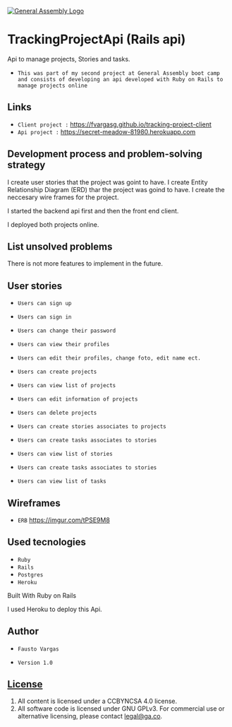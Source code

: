 [![General Assembly Logo](https://camo.githubusercontent.com/1a91b05b8f4d44b5bbfb83abac2b0996d8e26c92/687474703a2f2f692e696d6775722e636f6d2f6b6538555354712e706e67)](https://generalassemb.ly/education/web-development-immersive)

# TrackingProjectApi (Rails api)

Api to manage projects, Stories and tasks.

- `This was part of my second project at General Assembly boot camp and consists of developing an api developed with Ruby on Rails to manage projects online`

## Links

- `Client project :` https://fvargasg.github.io/tracking-project-client
- `Api project :` https://secret-meadow-81980.herokuapp.com

## Development process and problem-solving strategy

I create user stories that the project was goint to have.
I create Entity Relationship Diagram (ERD) thar the project was goind to have.
I create the neccesary wire frames for the project.

I started the backend api first and then the front end client.

I deployed both projects online.

## List unsolved problems

 There is not more features to implement in the future.

## User stories

- `Users can sign up`
- `Users can sign in`
- `Users can change their password`
- `Users can view their profiles`
- `Users can edit their profiles, change foto, edit name ect.`

- `Users can create projects`
- `Users can view list of projects`
- `Users can edit information of projects`
- `Users can delete projects`
- `Users can create stories associates to projects`
- `Users can create tasks associates to stories`
- `Users can view list of stories`
- `Users can create tasks associates to stories`
- `Users can view list of tasks`

## Wireframes

- `ERB` https://imgur.com/tPSE9M8 

## Used tecnologies

- `Ruby`
- `Rails`
- `Postgres`
- `Heroku`

Built With Ruby on Rails

I used Heroku to deploy this Api.

## Author

- `Fausto Vargas`

- `Version 1.0`

## [License](LICENSE)

1.  All content is licensed under a CC­BY­NC­SA 4.0 license.
1.  All software code is licensed under GNU GPLv3. For commercial use or
    alternative licensing, please contact legal@ga.co.

